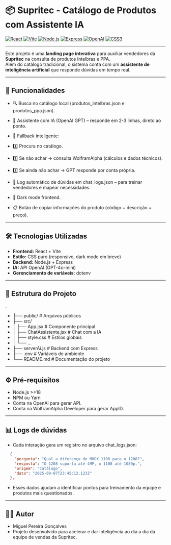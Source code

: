 # 📦 Supritec - Catálogo de Produtos com Assistente IA

[![React](https://img.shields.io/badge/React-20232A?style=for-the-badge&logo=react&logoColor=61DAFB)](https://react.dev/)
[![Vite](https://img.shields.io/badge/Vite-646CFF?style=for-the-badge&logo=vite&logoColor=FFD62E)](https://vitejs.dev/)
[![Node.js](https://img.shields.io/badge/Node.js-339933?style=for-the-badge&logo=node.js&logoColor=white)](https://nodejs.org/)
[![Express](https://img.shields.io/badge/Express-000000?style=for-the-badge&logo=express&logoColor=white)](https://expressjs.com/)
[![OpenAI](https://img.shields.io/badge/OpenAI-412991?style=for-the-badge&logo=openai&logoColor=white)](https://openai.com/)
[![CSS3](https://img.shields.io/badge/CSS3-1572B6?style=for-the-badge&logo=css3&logoColor=white)](https://developer.mozilla.org/docs/Web/CSS)

---

Este projeto é uma **landing page interativa** para auxiliar vendedores da **Supritec** na consulta de produtos Intelbras e PPA.  
Além do catálogo tradicional, o sistema conta com um **assistente de inteligência artificial** que responde dúvidas em tempo real.

---

## 🚀 Funcionalidades
- 🔍 Busca no catálogo local (produtos_intelbras.json e produtos_ppa.json).

- 🤖 Assistente com IA (OpenAI GPT) – responde em 2-3 linhas, direto ao ponto.
- 📡 Fallback inteligente:

 -  1️⃣ Procura no catálogo.
  
 -  2️⃣ Se não achar → consulta WolframAlpha (cálculos e dados técnicos).
  
 -  3️⃣ Se ainda não achar → GPT responde por conta própria.

- 📝 Log automático de dúvidas em chat_logs.json – para treinar vendedores e mapear necessidades.
- 🎨 Dark mode frontend.
- 📋 Botão de copiar informações do produto (código + descrição + preço).

---

## 🛠️ Tecnologias Utilizadas
- **Frontend:** React + Vite  
- **Estilo:** CSS puro (responsivo, dark mode em breve)  
- **Backend:** Node.js + Express  
- **IA:** API OpenAI (GPT-4o-mini)  
- **Gerenciamento de variáveis:** dotenv  

---

## 📂 Estrutura do Projeto

.
- ├── public/ # Arquivos públicos 
- ├── src/
- │ ├── App.jsx # Componente principal
- │ ├── ChatAssistente.jsx # Chat com a IA
- │ ├── style.css # Estilos globais
- │ └── ...
- ├── serverAi.js # Backend com Express
- ├── .env # Variáveis de ambiente 
- └── README.md # Documentação do projeto

---

## ⚙️ Pré-requisitos
- Node.js >=18
- NPM ou Yarn
- Conta na OpenAI para gerar API.
- Conta na WolframAlpha Developer para gerar AppID.

---

## 📊 Logs de dúvidas
- Cada interação gera um registro no arquivo chat_logs.json:

```json
  {
    "pergunta": "Qual a diferença do MHDX 1108 para o 1208?",
    "resposta": "O 1208 suporta até 4MP, o 1108 até 1080p.",
    "origem": "Catálogo",
    "data": "2025-09-07T23:45:12.123Z"
  },

```

- Esses dados ajudam a identificar pontos para treinamento da equipe e produtos mais questionados.

---

## 👨‍💻 Autor

- Miguel Pereira Gonçalves
- Projeto desenvolvido para acelerar e dar inteligência ao dia a dia da equipe de vendas da Supritec.
